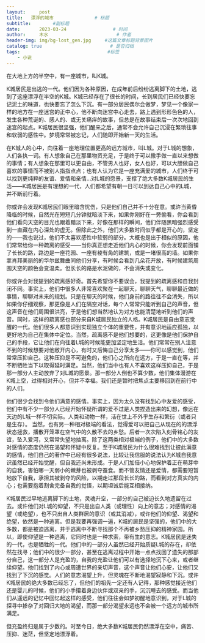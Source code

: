 ```yaml
---
layout:     post                       
title:   漂浮的城市               # 标题
subtitle:        #副标题
date:       2023-03-24                 # 时间
author:     木水                         # 作者
header-img: img/bg-lost_gen.jpg     #这篇文章标题背景图片
catalog: true                         # 是否归档
tags:                                #标签
    - 小说
---
```

在大地上方的半空中，有一座城市，叫K城。

K城居民是出逃的一代。他们因为各种原因，在成年前后纷纷逃离脚下的土地，逃到了这座漂浮在半空的K城。K城已经存在了很长的时间，长到居民们已经快要忘记泥土的味道，也快要忘了怎么下沉。有一部分居民偶尔会做梦，梦见一个像家一样的地方在一座迷宫的正中心，他不断向迷宫中心走去，路上遇到形形色色的人，发生各种荒诞的、感人的、或无关痛痒的故事，但总是在故事结束后一次次地回到迷宫的起点。K城居民很坚强，他们醒来之后，通常不会允许自己沉浸在繁琐往事和软弱的感性中。梦境常常被忘记，人们随即开始新一天的生活。

在K城人的心中，向往着一座地理位置更高的远方城市，叫L城。对于L城的想象，人们各执一词。有人想象自己在那里物资充足，于是终于可以撒手做一直以来想做的事情；有人想象在那里可以更自由，不管男人也好，女人也好，可以大胆做自己喜欢的事情而不被别人指指点点；也有人认为它是一座充满爱的城市，人们终于可以找到更纯粹的友谊、爱情和亲情…对L城的愿景，支撑了绝大多数K城居民的生活——K城居民是有理想的一代，人们都希望有朝一日可以到达自己心中的L城，并不断前行着。

你或许会发现K城居民们眼里暗含忧伤，只是他们自己并不十分在意。或许当黄昏降临的时候，自然光在短短几分钟就暗淡下来，如果你刚好在一旁偷看，你会看到他们看向天空的目光也跟着黯淡下来，好像在那样的瞬间，他们伴随黑暗强烈感受到一直藏在内心深处的虚无。但除此之外，他们大多数时间似乎都是开心的，坚定的——我也说过，他们不太喜欢感性中软弱的部分。大概也是出于相似的原因，他们常常给你一种疏离的感受——当你真正想走近他们内心的时候，你会发现前面铺了长长的路，路边是一座花园、一座有棱有角的建筑，或是一堵很高的墙。如果你拿肖邦美丽的的华尔兹舞曲同他们分享，有时候会看到几朵花开放，有时候建筑周围天空的颜色会变温柔。但长长的路是水泥做的，不会消失或变化。

你或许会对我提到的疏离感好奇。首先希望你不要误会，我提到的疏离感和自我封闭不同。事实上，他们中很多人非常喜欢聚在一起聊天，聊聊天气，聊聊最近做的事情，聊聊对未来的规划。只是在聊天的时候，他们身前的路往往不会消失，所以如果你仔细观察，那更像是人们在隔空对话，每个人常常只能听到自己的声音，但这声音在他们周围很洪亮，于是他们想当然地认为对方也能清楚地听到他们的声音。同时，这样的疏离感也部分来自K城居民独立的人格。K城居民是自由意志觉醒的一代。他们很多人都意识到实现独立个体的重要性，并有意识地适应孤独，以更好地为自己在集体中定位。当然，疏离感不是他们想要的，这更像是他们保护自己的手段，它让他们在向往着L城的时候能更加坚定地生活。他们常常在别人注意不到的时候想要对他敞开内心，有时又后悔自己分享太多——你可以感觉到，他们常常压抑自己。这种压抑是不可避免的，他们心之所向在远方，于是一直在等，并不断牺牲当下以取得延时满足。当然，他们当中也有人不喜欢这样压抑自己，于是那一部分人主动放弃了对L城的愿景。那一部分人倒也不算少数，他们集体漫游在K城上空，过得相对开心，但并不幸福。我们还是暂时把焦点主要移回到在前行中的人们。

他们很少会找到令他们满意的感情。事实上，因为太久没有找到心中友爱的感受，他们中有不少一部分人已经开始怀疑所谓的爱不过是人类捏造出来的幻想，像远在天边的L城一样不切实际。人类和动物一样，活在世上不外乎生存和繁衍（或者只是生存）。 当然，也有另一种相对极端的看法，觉得爱可以把自己从现在的的漂浮状态拯救，播散开笼罩在空气中的久散不去的乡愁。后者一次次陷入刻骨铭心的友谊，坠入爱河，又常常失望地抽离。除了这两类相对极端的例子，他们中的大多数对感情的态度仍然在渴望和怀疑中反复。至于K城居民为什么很难找到让彼此满意的感情，他们自己的著作中已经有很多说法，比较让我信服的说法认为K城自我意识虽然已经开始觉醒，但自我还尚未形成。于是人们加倍小心地保护着正在萌芽中的自我，害怕哪一天弱小的嫩芽也被剥夺蚕食。而不管友情还是爱情，都需要短暂地放下自我，承担其被剥夺的风险，以期走过那段长长的路，而看到对方真实的内心；也需要抱着割舍完备自我的觉悟，以期坦诚后能互相接纳。

K城居民过早地逃离脚下的土地，灵魂升空，一部分的自己被迫长久地遗留在过去。或许他们对L城的仰望，不只是出自人类（或理性）向上的意志；对感情的渴望（或绝望），也不只出自人类群居的意识（或其消减），或许他们的仰望、渴望和绝望，依然是一种逃离。但是我要再强调一遍，K城的居民是坚强的，他们中的大多数，都是被迫逃离，并于逃离中不断寻找那个不再被乡愁压抑的精神家园。所以，即使仰望是一种逃离，它同时也是一种求索，带有生的意志。K城居民是迷失的一代，也是牺牲的一代。他们中的一部分人虽然已经开始质疑L城的存在，却依然在找寻；他们中的很少一部分，甚至在逃离过程中开始一点点找回了遗失的那部分自己，这一部分人是充盈的，自我的充盈让他们可以有选择地沉下心来，或者继续仰望。他们找到了内心或周遭世界的亲切声音，这个声音让他们心安，让他们又找到了下沉的感觉。人们的意志渴望上升，但灵魂在不断地渴望寂静和下沉。或许K城居民的绝大多数已经忘了，但他们的祖先一定还有人记得，那种感觉接近他们还是婴儿的时候，他们的小手攥着身边伙伴或双亲的手，沉沉睡去的感受。而当他们从遥远的记忆中回忆起这样的感受，他们往往会如梦初醒地意识到，对于L城的探寻中掺杂了对回归大地的渴望，而那一部分渴望永远也不会被一个远方的城市所满足。

但充盈终归是属于少数的。时至今日，绝大多数K城居民仍然漂浮在空中，痛苦、压抑、迷茫，但坚定地漂浮着。
